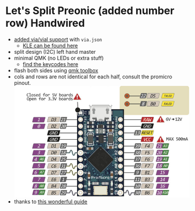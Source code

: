 # Let's Split Preonic (added number row) Handwired

- [added via/vial support](https://get.vial.today/docs/porting-to-via.html) with ``via.json``
  - [KLE can be found here](http://www.keyboard-layout-editor.com/##@@_x:1.75%3B&=0,0&=0,1&=0,2&=0,3&=0,4&=0,5&=0,6&_x:1%3B&=0,7&=0,8&=0,9&=0,10&=0,11&_w:2%3B&=0,12%3B&@_x:1.25&w:1.5%3B&=1,0&=1,1&=1,2&=1,3&=1,4&=1,5&=1,6&_x:1%3B&=1,7&=1,8&=1,9&=1,10&=1,11&=1,12&=1,13%3B&@_x:1.25&w:1.5%3B&=2,0&=2,1&=2,2&=2,3&=2,4&=2,5&=2,6&_x:1%3B&=2,7&=2,8&=2,9&=2,10&=2,11&=2,12&=2,13%3B&@_x:0.5&w:2.25%3B&=3,0&=3,1&=3,2&=3,3&=3,4&=3,5&=3,6&_x:1%3B&=3,7&=3,8&=3,9&=3,10&=3,11&=3,12&=3,13%3B&@_x:0.5&w:2.25%3B&=4,0&=4,1&=4,2&=4,3&=4,4&_h:2%3B&=4,5&=4,6&_x:1%3B&=4,7&=4,8&=4,9%3B&@_x:5.75%3B&=5,4&_x:1%3B&=5,6&_x:1%3B&=5,7&=5,8&=5,9)
- split design (I2C) left hand master
- minimal QMK (no LEDs or extra stuff)
  - [find the keycodes here](https://github.com/qmk/qmk_firmware/blob/master/docs/keycodes.md)
- flash both sides using [qmk toolbox](https://github.com/qmk/qmk_toolbox/releases/tag/0.1.1)
- cols and rows are not identical for each half, consult the promicro pinout.
  ![pro micro pinout](./promicropins.jpg)
- thanks to [this wonderful guide](https://github.com/qmk/qmk_firmware/blob/master/docs/feature_split_keyboard.md)

